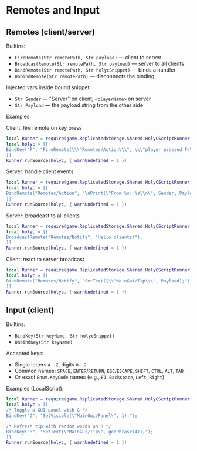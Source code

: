 # Remotes and Input

## Remotes (client/server)
Builtins:
- `FireRemote(Str remotePath, Str payload)` — client to server
- `BroadcastRemote(Str remotePath, Str payload)` — server to all clients
- `BindRemote(Str remotePath, Str holycSnippet)` — binds a handler
- `UnbindRemote(Str remotePath)` — disconnects the binding

Injected vars inside bound snippet:
- `Str Sender` — "Server" on client; `<playerName>` on server
- `Str Payload` — the payload string from the other side

Examples:

Client: fire remote on key press
```lua
local Runner = require(game.ReplicatedStorage.Shared.HolyCScriptRunner)
local holyc = [[
BindKey("F", "FireRemote(\\\"Remotes/Action\\\", \\\"player pressed F\\\");");
]]
Runner.runSource(holyc, { warnUndefined = 1 })
```

Server: handle client events
```lua
local Runner = require(game.ReplicatedStorage.Shared.HolyCScriptRunner)
local holyc = [[
BindRemote("Remotes/Action", "\nPrint(\"From %s: %s\\n\", Sender, Payload);\n");
]]
Runner.runSource(holyc, { warnUndefined = 1 })
```

Server: broadcast to all clients
```lua
local Runner = require(game.ReplicatedStorage.Shared.HolyCScriptRunner)
local holyc = [[
BroadcastRemote("Remotes/Notify", "Hello clients!");
]]
Runner.runSource(holyc, { warnUndefined = 1 })
```

Client: react to server broadcast
```lua
local Runner = require(game.ReplicatedStorage.Shared.HolyCScriptRunner)
local holyc = [[
BindRemote("Remotes/Notify", "SetText(\\\"MainGui/Tip\\\", Payload);");
]]
Runner.runSource(holyc, { warnUndefined = 1 })
```

## Input (client)
Builtins:
- `BindKey(Str keyName, Str holycSnippet)`
- `UnbindKey(Str keyName)`

Accepted keys:
- Single letters `A..Z`, digits `0..9`
- Common names: `SPACE`, `ENTER`/`RETURN`, `ESC`/`ESCAPE`, `SHIFT`, `CTRL`, `ALT`, `TAB`
- Or exact `Enum.KeyCode` names (e.g., `F1`, `Backspace`, `Left`, `Right`)

Examples (LocalScript):
```lua
local Runner = require(game.ReplicatedStorage.Shared.HolyCScriptRunner)
local holyc = [[
/* Toggle a GUI panel with G */
BindKey("G", "SetVisible(\"MainGui/Panel\", 1);");

/* Refresh tip with random words on R */
BindKey("R", "SetText(\"MainGui/Tip\", godPhrase(4));");
]]
Runner.runSource(holyc, { warnUndefined = 1 })
```
